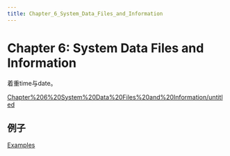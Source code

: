 ```yaml
---
title: Chapter_6_System_Data_Files_and_Information
---
```


# Chapter 6: System Data Files and Information

着重time与date。

[Chapter%206%20System%20Data%20Files%20and%20Information/untitled](Chapter%206%20System%20Data%20Files%20and%20Information/untitled)

## 例子

[Examples](Chapter%206%20System%20Data%20Files%20and%20Information/Examples.csv)